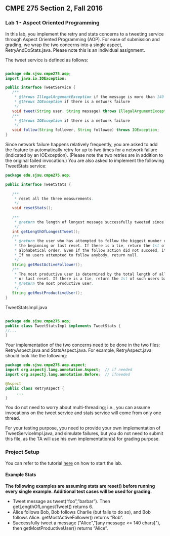 ## CMPE 275 Section 2, Fall 2016
### Lab 1 - Aspect Oriented Programming

In this lab, you implement the retry and stats concerns to a tweeting service through Aspect Oriented Programming (AOP).
For ease of submission and grading, we wrap the two concerns into a single aspect, RetryAndDoStats.java. 
Please note this is an individual assignment.


The tweet service is defined as follows:

```Java

package edu.sjsu.cmpe275.aop;
import java.io.IOException;

public interface TweetService {
   /**
    * @throws IllegalArgumentException if the message is more than 140 characters as measured by string length.
    * @throws IOException if there is a network failure
    */
   void tweet(String user, String message) throws IllegalArgumentException, IOException;
   /**
    * @throws IOException if there is a network failure
    */
   void follow(String follower, String followee) throws IOException;
}

```


Since network failure happens relatively frequently, you are asked to add the feature to automatically retry for up to two times for a network failure (indicated by an IOException). (Please note the two retries are in addition to the original failed invocation.) You are also asked to implement the following TweetStats service:

```Java
package edu.sjsu.cmpe275.aop;

public interface TweetStats {
   
   /**
    * reset all the three measurements.
    */
   void resetStats();
   
   /**
    * @return the length of longest message successfully tweeted since the beginning or last reset. If no messages were successfully tweeted, return 0.
    */
   int getLengthOfLongestTweet();
   /**
    * @return the user who has attempted to follow the biggest number of different users since
    * the beginning or last reset. If there is a tie, return the 1st of such users based on
    * alphabetical order. Even if the follow action did not succeed, it still counts toward the stats.
    * If no users attempted to follow anybody, return null.  
    */
   String getMostActiveFollower();
   /**
    * The most productive user is determined by the total length of all the messages successfully tweeted since the beginning
    * or last reset. If there is a tie, return the 1st of such users based on alphabetical order. If no users successfully tweeted, return null.
    * @return the most productive user.
    */
   String getMostProductiveUser();
}

```


TweetStatsImpl.java
```Java

package edu.sjsu.cmpe275.aop;
public class TweetStatsImpl implements TweetStats {
//...
}

```

Your implementation of the two concerns need to be done in the two files: RetryAspect.java and StatsAspect.java. For example, RetryAspect.java should look like the following:


```Java
package edu.sjsu.cmpe275.aop.aspect;
import org.aspectj.lang.annotation.Aspect;  // if needed
import org.aspectj.lang.annotation.Before;  // ifneeded

@Aspect
public class RetryAspect {
     ...
}

```

You do not need to worry about multi-threading; i.e., you can assume invocations on the tweet service and stats service will come from only one thread.

For your testing purpose, you need to provide your own implementation of TweetServiceImpl.java, and simulate failures, but you do not need to submit this file, as the TA will use his own implementation(s) for grading purpose.

### Project Setup
You can refer to the tutorial [here](http://www.journaldev.com/2583/spring-aop-example-tutorial-aspect-advice-pointcut-joinpoint-annotations) on how to start the lab. 

#### Example Stats
**The following examples are assuming stats are reset() before running every single example. Additional test cases will be used for grading.**

- Tweet message as tweet(“foo”,”barbar”). Then getLengthOfLongestTweet() returns 6.
- Alice follows Bob, Bob follows Charlie (but fails to do so), and Bob follows Alice. getMostActiveFollower() returns “Bob”.
- Successfully tweet a message ("Alice","[any message <= 140 chars]"), then getMostProductiveUser() returns “Alice”.
